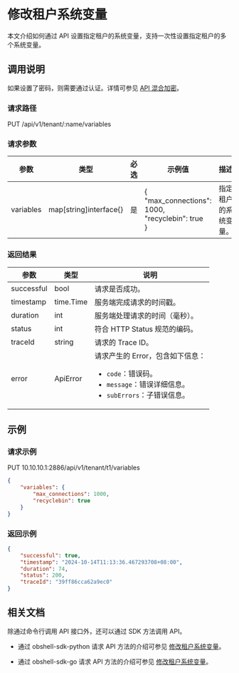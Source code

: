 # 修改租户系统变量

本文介绍如何通过 API 设置指定租户的系统变量，支持一次性设置指定租户的多个系统变量。

## 调用说明

如果设置了密码，则需要通过认证。详情可参见 [API 混合加密](../20.api-hybrid-encryption.md)。

### 请求路径

PUT /api/v1/tenant/:name/variables

### 请求参数

| 参数 | 类型 | 必选 | 示例值 | 描述 |
|------|------|------|-----|------|
| variables | map[string]interface{} | 是 | {<br>"max_connections": 1000,<br>"recyclebin": true<br>} | 指定租户的系统变量。 |

### 返回结果

| 参数 | 类型 | 说明 |
|-----|------|-----|
| successful | bool | 请求是否成功。 |
| timestamp | time.Time | 服务端完成请求的时间戳。 |
| duration | int | 服务端处理请求的时间（毫秒）。 |
| status | int | 符合 HTTP Status 规范的编码。 |
| traceId | string | 请求的 Trace ID。 |
| error | ApiError | 请求产生的 Error，包含如下信息：<ul><li><code>code</code>：错误码。</li><li><code>message</code>：错误详细信息。</li><li><code>subErrors</code>：子错误信息。</li></ul> |

## 示例

### 请求示例

PUT 10.10.10.1:2886/api/v1/tenant/t1/variables

```json
{
    "variables": {
        "max_connections": 1000,
        "recyclebin": true
    }
}
```

### 返回示例

```json
{
    "successful": true,
    "timestamp": "2024-10-14T11:13:36.467293708+08:00",
    "duration": 74,
    "status": 200,
    "traceId": "39ff86cca62a9ec0"
}
```

## 相关文档

除通过命令行调用 API 接口外，还可以通过 SDK 方法调用 API。

* 通过 obshell-sdk-python 请求 API 方法的介绍可参见 [修改租户系统变量](../../500.obshell-sdk-reference/100.python/500.tenant-management/600.modify-tenant-system-variables-of-python.md)。

* 通过 obshell-sdk-go 请求 API 方法的介绍可参见 [修改租户系统变量](../../500.obshell-sdk-reference/200.go/500.tenant-management/600.modify-tenant-system-variables-of-go.md)。
